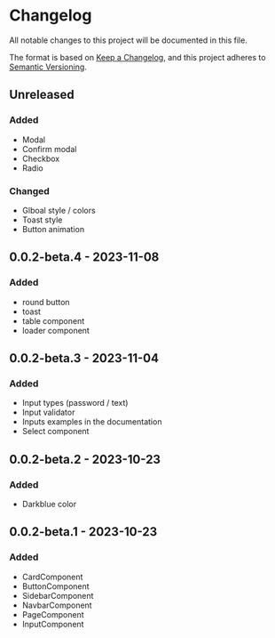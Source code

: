 # Changelog

All notable changes to this project will be documented in this file.

The format is based on [Keep a Changelog](https://keepachangelog.com/en/1.0.0/),
and this project adheres to [Semantic Versioning](https://semver.org/spec/v2.0.0.html).

## Unreleased
### Added
 - Modal
 - Confirm modal
 - Checkbox
 - Radio

### Changed
 - Glboal style / colors
 - Toast style
 - Button animation

## 0.0.2-beta.4 - 2023-11-08
### Added
- round button
- toast
- table component
- loader component

## 0.0.2-beta.3 - 2023-11-04
### Added
- Input types (password / text)
- Input validator
- Inputs examples in the documentation
- Select component

## 0.0.2-beta.2 - 2023-10-23
### Added
- Darkblue color

## 0.0.2-beta.1 - 2023-10-23
### Added
- CardComponent
- ButtonComponent
- SidebarComponent
- NavbarComponent
- PageComponent
- InputComponent

